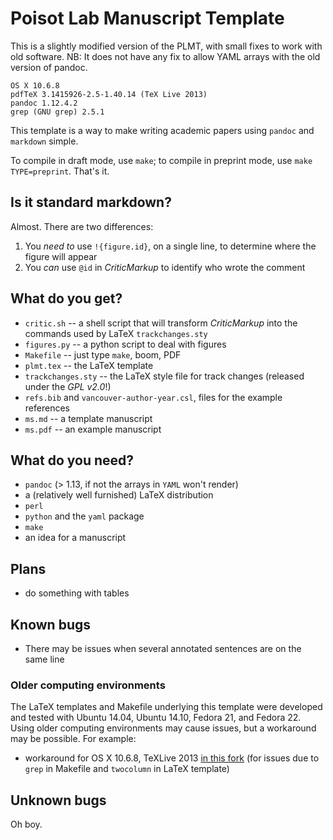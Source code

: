 # Poisot Lab Manuscript Template

This is a slightly modified version of the PLMT, with small fixes to work
with old software. NB: It does not have any fix to allow YAML arrays with the old
version of pandoc.

```
OS X 10.6.8
pdfTeX 3.1415926-2.5-1.40.14 (TeX Live 2013)
pandoc 1.12.4.2
grep (GNU grep) 2.5.1
```


This template is a way to make writing academic papers using `pandoc` and
`markdown` simple.

To compile in draft mode, use `make`; to compile in preprint mode, use `make
TYPE=preprint`. That's it.

## Is it standard markdown?

Almost. There are two differences:

1. You *need to* use `!{figure.id}`, on a single line, to determine where the figure will appear
2. You *can* use `@id` in *CriticMarkup* to identify who wrote the comment

## What do you get?

- `critic.sh` -- a shell script that will transform *CriticMarkup* into the commands used by LaTeX `trackchanges.sty`
- `figures.py` -- a python script to deal with figures
- `Makefile` -- just type `make`, boom, PDF
- `plmt.tex` -- the LaTeX template
- `trackchanges.sty` -- the LaTeX style file for track changes (released under the *GPL v2.0*!)
- `refs.bib` and `vancouver-author-year.csl`, files for the example references
- `ms.md` -- a template manuscript
- `ms.pdf` -- an example manuscript

## What do you need?

- `pandoc` (> 1.13, if not the arrays in `YAML` won't render)
- a (relatively well furnished) LaTeX distribution
- `perl`
- `python` and the `yaml` package
- `make`
- an idea for a manuscript



## Plans

- do something with tables

## Known bugs

- There may be issues when several annotated sentences are on the same line

### Older computing environments

The LaTeX templates and Makefile underlying this template were developed and tested
with Ubuntu 14.04, Ubuntu 14.10, Fedora 21, and Fedora 22. Using older computing
environments may cause issues, but a workaround may be possible. For example:

* workaround for OS X 10.6.8, TeXLive 2013 [in this fork](https://github.com/ashander/PLMT) (for issues due to `grep` in Makefile and `twocolumn` in LaTeX template)

## Unknown bugs

Oh boy.
